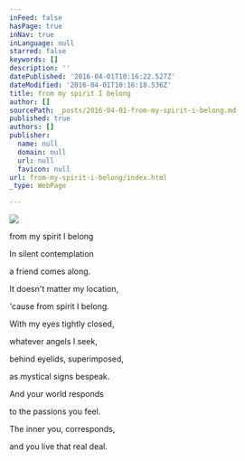 ```yaml
---
inFeed: false
hasPage: true
inNav: true
inLanguage: null
starred: false
keywords: []
description: ''
datePublished: '2016-04-01T10:16:22.527Z'
dateModified: '2016-04-01T10:16:18.536Z'
title: from my spirit I belong
author: []
sourcePath: _posts/2016-04-01-from-my-spirit-i-belong.md
published: true
authors: []
publisher:
  name: null
  domain: null
  url: null
  favicon: null
url: from-my-spirit-i-belong/index.html
_type: WebPage

---
```

![](https://the-grid-user-content.s3-us-west-2.amazonaws.com/57079eca-7513-4e91-8f01-8de907ec3d64.jpg)

from my spirit I belong

In silent contemplation

a friend comes along.

It doesn't matter my location,

'cause from spirit I belong.

With my eyes tightly closed,

whatever angels I seek,

behind eyelids, superimposed,

as mystical signs bespeak.

And your world responds

to the passions you feel.

The inner you, corresponds,

and you live that real deal.
